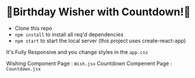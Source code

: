 # 🎉Birthday Wisher with Countdown!🎉


- Clone this repo
- `npm install` to install all req'd dependencies
- `npm start` to start the local server (this project uses create-react-app)


It's Fully Responsive and you change styles in the `app.css`

Wishing Component Page : `Wish.jsx`
Countdown Compenent Page : `Countdown.jsx`
